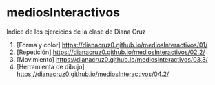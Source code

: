 # mediosInteractivos
Indice de los ejercicios de la clase de Diana Cruz
1. [Forma y color] https://dianacruz0.github.io/mediosInteractivos/01/
2. [Repetición] https://dianacruz0.github.io/mediosInteractivos/02.2/
3. [Movimiento] https://dianacruz0.github.io/mediosInteractivos/03.3/
4. [Herramienta de dibujo] https://dianacruz0.github.io/mediosInteractivos/04.2/


